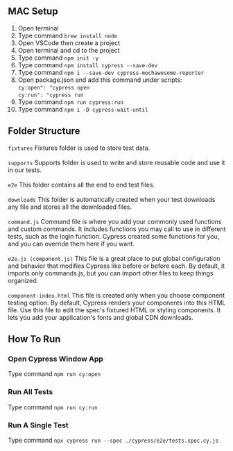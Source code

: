 ## MAC Setup
1. Open terminal
2. Type command `brew install node`
3. Open VSCode then create a project
4. Open terminal and cd to the project
5. Type command `npm init -y`
6. Type command `npm install cypress --save-dev`
7. Type command `npm i --save-dev cypress-mochawesome-reporter`
8. Open package.json and add this command under scripts:<br />
	`cy:open": "cypress open`<br />
	`cy:run": "cypress run`
9. Type command `npm run cypress:run`
10. Type command `npm i -D cypress-wait-until`

## Folder Structure
`fixtures` Fixtures folder is used to store test data.
<br />
<br />
`supports` Supports folder is used to write and store reusable code and use it in our tests.
<br />
<br />
`e2e` This folder contains all the end to end test files.
<br />
<br />
`downloads` This folder is automatically created when your test downloads any file and stores all the downloaded files.
<br />
<br />
`command.js` Command file is where you add your commonly used functions and custom commands. It includes functions you may call to use in different tests, such as the login function. Cypress created some functions for you, and you can override them here if you want.
<br />
<br />
`e2e.js (component.js)` This file is a great place to put global configuration and behavior that modifies Cypress like before or before each. By default, it imports only commands.js, but you can import other files to keep things organized.
<br />
<br />
`component-index.html` This file is created only when you choose component testing option. By default, Cypress renders your components into this HTML file. Use this file to edit the spec's fixtured HTML or styling components. It lets you add your application's fonts and global CDN downloads.

## How To Run
### Open Cypress Window App
Type command `npm run cy:open`

### Run All Tests
Type command `npm run cy:run`

### Run A Single Test
Type command `npx cypress run --spec ./cypress/e2e/tests.spec.cy.js`
